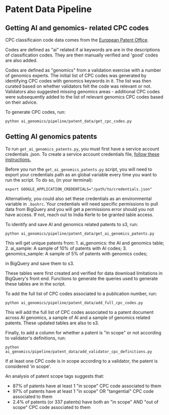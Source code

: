 # Patent Data Pipeline

## Getting AI and genomics- related CPC codes

CPC classificaion code data comes from the [European Patent Office](https://www.epo.org/searching-for-patents/helpful-resources/first-time-here/classification/cpc.html).

Codes are defined as "ai" related if ai keywords are are in the descriptions of classification codes. They are then manually verified and 'good' codes are also added.

Codes are defined as "genomics" from a validation exercise with a number of genomics experts. The initial list of CPC codes was generated by identifying CPC codes with genomics keywords in it. The list was then curated based on whether validators felt the code was relevant or not. Validators also suggested missing genomics areas - additional CPC codes were subsequently added to the list of relevant genomics CPC codes based on their advice.

To generate CPC codes, run:

`python ai_genomics/pipeline/patent_data/get_cpc_codes.py`

## Getting AI genomics patents

To run `get_ai_genomics_patents.py`, you must first have a service account credentials .json. To create a service account credentials file, [follow these instructions.](https://cloud.google.com/iam/docs/creating-managing-service-accounts)

Before you run the `get_ai_genomics_patents.py` script, you will need to export your credentials path as an global variable every time you want to run the script. To do so, (in your terminal):

`export GOOGLE_APPLICATION_CREDENTIALS="/path/to/credentials.json"`

Alternatively, you could also set these credentials as an environmental variable in `.bashrc`. Your credentials will need specific permissions to pull data from BigQuery and you will get a permissions error should you not have access. If not, reach out to India Kerle to be granted table access.

To identify and save AI and genomics related patents to s3, run:

`python ai_genomics/pipeline/patent_data/get_ai_genomics_patents.py`

This will get unique patents from: 1. ai_genomics: the AI and genomics table; 2. ai_sample: A sample of 10% of patents with AI codes; 3. genomics_sample: A sample of 5% of patents with genomics codes;

in BigQuery and save them to s3.

These tables were first created and verified for data download limitations in BigQuery's front end. Functions to generate the queries used to generate these tables are in the script.

To add the full list of CPC codes associated to a publication number, run:

`python ai_genomics/pipeline/patent_data/add_full_cpc_codes.py`

This will add the full list of CPC codes associated to a patent document across AI genomics, a sample of AI and a sample of genomics related patents. These updated tables are also to s3.

Finally, to add a column for whether a patent is "in scope" or not according to validator's definitions, run:

`python ai_genomics/pipeline/patent_data/add_validator_cpc_definitions.py`

If at least one CPC code is in scope according to a validator, the patent is considered 'in scope'.

An analysis of patent scope tags suggests that:

- 87% of patents have at least 1 "in scope" CPC code associated to them
- 97% of patents have at least 1 "in scope" OR "tangential" CPC code associated to them
- 2.4% of patents (or 337 patents) have both an "in scope" AND "out of scope" CPC code associated to them
